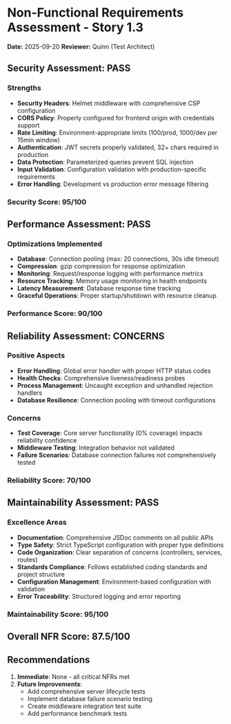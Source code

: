 # Non-Functional Requirements Assessment - Story 1.3
**Date:** 2025-09-20
**Reviewer:** Quinn (Test Architect)

## Security Assessment: **PASS**

### Strengths
- **Security Headers**: Helmet middleware with comprehensive CSP configuration
- **CORS Policy**: Properly configured for frontend origin with credentials support
- **Rate Limiting**: Environment-appropriate limits (100/prod, 1000/dev per 15min window)
- **Authentication**: JWT secrets properly validated, 32+ chars required in production
- **Data Protection**: Parameterized queries prevent SQL injection
- **Input Validation**: Configuration validation with production-specific requirements
- **Error Handling**: Development vs production error message filtering

### Security Score: 95/100

## Performance Assessment: **PASS**

### Optimizations Implemented
- **Database**: Connection pooling (max: 20 connections, 30s idle timeout)
- **Compression**: gzip compression for response optimization
- **Monitoring**: Request/response logging with performance metrics
- **Resource Tracking**: Memory usage monitoring in health endpoints
- **Latency Measurement**: Database response time tracking
- **Graceful Operations**: Proper startup/shutdown with resource cleanup

### Performance Score: 90/100

## Reliability Assessment: **CONCERNS**

### Positive Aspects
- **Error Handling**: Global error handler with proper HTTP status codes
- **Health Checks**: Comprehensive liveness/readiness probes
- **Process Management**: Uncaught exception and unhandled rejection handlers
- **Database Resilience**: Connection pooling with timeout configurations

### Concerns
- **Test Coverage**: Core server functionality (0% coverage) impacts reliability confidence
- **Middleware Testing**: Integration behavior not validated
- **Failure Scenarios**: Database connection failures not comprehensively tested

### Reliability Score: 70/100

## Maintainability Assessment: **PASS**

### Excellence Areas
- **Documentation**: Comprehensive JSDoc comments on all public APIs
- **Type Safety**: Strict TypeScript configuration with proper type definitions
- **Code Organization**: Clear separation of concerns (controllers, services, routes)
- **Standards Compliance**: Follows established coding standards and project structure
- **Configuration Management**: Environment-based configuration with validation
- **Error Traceability**: Structured logging and error reporting

### Maintainability Score: 95/100

## Overall NFR Score: 87.5/100

## Recommendations
1. **Immediate**: None - all critical NFRs met
2. **Future Improvements**:
   - Add comprehensive server lifecycle tests
   - Implement database failure scenario testing
   - Create middleware integration test suite
   - Add performance benchmark tests